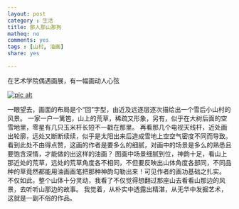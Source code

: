 ```yaml
---
layout: post 
category : 生活
title: 那人那山那狗
matheq: no
comments: yes
tags : [山村, 油画] 
share: yes

---
```


在艺术学院偶遇画展，有一幅画动人心弦

<a class="fancybox" rel="gallary1" href="https://2s66lw.blu.livefilestore.com/y2pV-lelc500BKAqP5XjcwUnF8EFNITl3cFj-zNbxCjs_QW1NLKrFCKT_ianmTebJRq0vIC8S6VA5_DK78Z34-_22huyWhTWioPT6joF0EgUog/PIC_20140617_131920_B5B.jpg" title="pic alt"><img src="https://2s66lw.blu.livefilestore.com/y2pV-lelc500BKAqP5XjcwUnF8EFNITl3cFj-zNbxCjs_QW1NLKrFCKT_ianmTebJRq0vIC8S6VA5_DK78Z34-_22huyWhTWioPT6joF0EgUog/PIC_20140617_131920_B5B.jpg" alt="pic alt"/></a>

一眼望去，画面的布局是个“回”字型，由近及远逐层逐次描绘出一个雪后小山村的风景。
一家一户一篱笆，山上的荒草，稀疏又形象，另有，似乎在大树后面的空雪地里，零星有几只玉米杆长短不一戳在那里。
再看那几个电视天线杆，近处画出轮廓，远处又断断续续，似乎是太阳出来后造成雪地上空空气密度不同而导致。
看到此处不由得点赞，这画的作者是要多么的细腻，对画中的场景是多么的熟悉且要饱含深情，才能做的出这样的油画？
图画中场景细腻到位，神韵十足，看山上那近处的荒草，远处的荒草角度各不相同，不但要反映出山体角度各部同，不同品种的草竟然都能用油画画笔把那种神韵勾勒出来！可见作者的画功基础之扎实。
不仅如此，整个山体十分灵动，我看了不仅觉得想翻过那座山去看看山那边的风景，去听听山那边的故事。
我觉着，从朴实中透露出精湛，从无华中发掘艺术，这就是一副不俗的作品。

